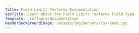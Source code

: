 ```yaml
---
Title: Field Limits Textarea Documentation
SeoTitle: Learn about the Field Limits Textarea Field Type
Template: _software/documentation
HeaderBackgroundImage: /assets/img/banners/css-code.jpg
---
```

